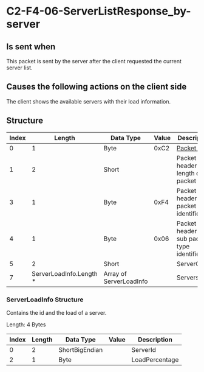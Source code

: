 # C2-F4-06-ServerListResponse_by-server

## Is sent when

This packet is sent by the server after the client requested the current server list.

## Causes the following actions on the client side

The client shows the available servers with their load information.

## Structure

| Index | Length | Data Type | Value | Description |
|-------|--------|-----------|-------|-------------|
| 0 | 1 |   Byte   | 0xC2  | [Packet type](PacketTypes.md) |
| 1 | 2 |    Short   |      | Packet header - length of the packet |
| 3 | 1 |    Byte   | 0xF4  | Packet header - packet type identifier |
| 4 | 1 |    Byte   | 0x06  | Packet header - sub packet type identifier |
| 5 | 2 | Short |  | ServerCount |
| 7 | ServerLoadInfo.Length *  | Array of ServerLoadInfo |  | Servers |

### ServerLoadInfo Structure

Contains the id and the load of a server.

Length: 4 Bytes

| Index | Length | Data Type | Value | Description |
|-------|--------|-----------|-------|-------------|
| 0 | 2 | ShortBigEndian |  | ServerId |
| 2 | 1 | Byte |  | LoadPercentage |